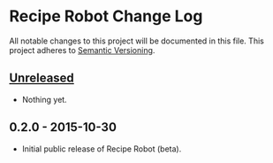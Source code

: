 # Recipe Robot Change Log

All notable changes to this project will be documented in this file. This project adheres to [Semantic Versioning](http://semver.org/).

## [Unreleased][unreleased]

- Nothing yet.

## 0.2.0 - 2015-10-30

- Initial public release of Recipe Robot (beta).

[unreleased]: https://github.com/homebysix/recipe-robot/compare/v0.2.0...HEAD
